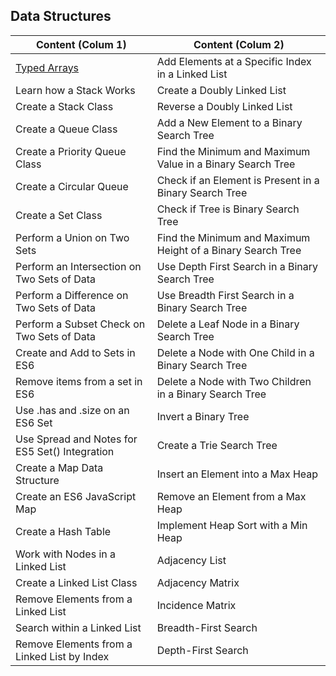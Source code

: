 ## Data Structures

| Content (Colum 1)                               | Content (Colum 2)                                           |
| ----------------------------------------------- | ----------------------------------------------------------- |
| [Typed Arrays](data-structures/typed-arrays.js) | Add Elements at a Specific Index in a Linked List           |
| Learn how a Stack Works                         | Create a Doubly Linked List                                 |
| Create a Stack Class                            | Reverse a Doubly Linked List                                |
| Create a Queue Class                            | Add a New Element to a Binary Search Tree                   |
| Create a Priority Queue Class                   | Find the Minimum and Maximum Value in a Binary Search Tree  |
| Create a Circular Queue                         | Check if an Element is Present in a Binary Search Tree      |
| Create a Set Class                              | Check if Tree is Binary Search Tree                         |
| Perform a Union on Two Sets                     | Find the Minimum and Maximum Height of a Binary Search Tree |
| Perform an Intersection on Two Sets of Data     | Use Depth First Search in a Binary Search Tree              |
| Perform a Difference on Two Sets of Data        | Use Breadth First Search in a Binary Search Tree            |
| Perform a Subset Check on Two Sets of Data      | Delete a Leaf Node in a Binary Search Tree                  |
| Create and Add to Sets in ES6                   | Delete a Node with One Child in a Binary Search Tree        |
| Remove items from a set in ES6                  | Delete a Node with Two Children in a Binary Search Tree     |
| Use .has and .size on an ES6 Set                | Invert a Binary Tree                                        |
| Use Spread and Notes for ES5 Set() Integration  | Create a Trie Search Tree                                   |
| Create a Map Data Structure                     | Insert an Element into a Max Heap                           |
| Create an ES6 JavaScript Map                    | Remove an Element from a Max Heap                           |
| Create a Hash Table                             | Implement Heap Sort with a Min Heap                         |
| Work with Nodes in a Linked List                | Adjacency List                                              |
| Create a Linked List Class                      | Adjacency Matrix                                            |
| Remove Elements from a Linked List              | Incidence Matrix                                            |
| Search within a Linked List                     | Breadth-First Search                                        |
| Remove Elements from a Linked List by Index     | Depth-First Search                                          |

